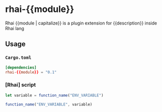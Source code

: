 # rhai-{{module}}

Rhai {{module | capitalize}} is a plugin extension for {{description}} inside Rhai lang

## Usage

### `Cargo.toml`

```toml
[dependencies]
rhai-{{module}} = "0.1"
```

### [Rhai] script

```js
let variable = function_name("ENV_VARIABLE")

function_name("ENV_VARIABLE", variable)
```